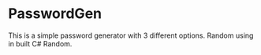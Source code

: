 # PasswordGen

This is a simple password generator with 3 different options.
Random using in built C# Random.
